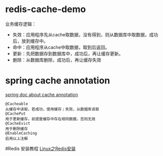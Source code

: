 # redis-cache-demo
业务缓存逻辑：  


- 失效：应用程序先从cache取数据，没有得到，则从数据库中取数据，成功后，放到缓存中。  
- 命中：应用程序从cache中取数据，取到后返回。  
- 更新：先把数据存到数据库中，成功后，再让缓存更新。
- 删除：从数据库删除，成功后，再让缓存失效


# spring cache annotation
[spring doc about cache annotation](https://docs.spring.io/spring/docs/4.3.14.BUILD-SNAPSHOT/spring-framework-reference/htmlsingle/#cache-annotations-cacheable "spring cache annotation")

    @Cacheable
	从缓存中读取，若成功，使用缓存；失败，从数据库读取
	@CachePut
	用于更新缓存，前提是缓存中存在相同数据，否则无效
	@CacheEvict
	用于删除缓存
	@EnableCaching
	启用以上注解

#Redis 安装教程
[Linux之Redis安装](https://www.bysocket.com/?p=917 "Linux之Redis安装")


